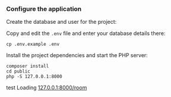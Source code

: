 ### Configure the application

Create the database and user for the project:

Copy and edit the `.env` file and enter your database details there:

```
cp .env.example .env
```

Install the project dependencies and start the PHP server:

```
composer install
cd public
php -S 127.0.0.1:8000
```

test
Loading [127.0.0.1:8000/room](127.0.0.1:8000/room)
